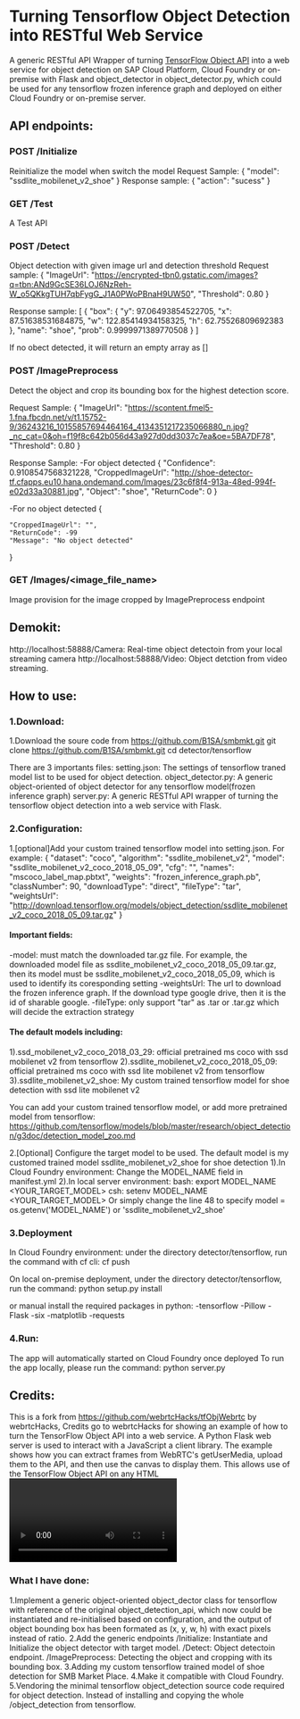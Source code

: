 # Turning Tensorflow Object Detection into RESTful Web Service

A generic RESTful API Wrapper of turning [TensorFlow Object API](https://github.com/tensorflow/models/tree/master/research/object_detection) into a web service for object detection on SAP Cloud Platform, Cloud Foundry or on-premise with Flask and object_detector in object_detector.py, which could be used for any tensorflow frozen inference graph and deployed on either Cloud Foundry or on-premise server.

## API endpoints:
### POST /Initialize 
Reinitialize the model when switch the model
Request Sample:
{
	"model": "ssdlite_mobilenet_v2_shoe"
}
Response sample:
{
    "action": "sucess"
}

### GET /Test 
A Test API

### POST /Detect 
Object detection with given image url and detection threshold
Request sample:
{
	"ImageUrl": "https://encrypted-tbn0.gstatic.com/images?q=tbn:ANd9GcSE36LOJ6NzReh-W_o5QKkgTUH7qbFygG_J1A0PWoPBnaH9UW50",
	"Threshold": 0.80
}

Response sample:
[
    {
        "box": {
            "y": 97.06493854522705,
            "x": 87.51638531684875,
            "w": 122.85414934158325,
            "h": 62.75526809692383
        },
        "name": "shoe",
        "prob": 0.9999971389770508
    }
]

If no obect detected, it will return an empty array as []

### POST /ImagePreprocess 
Detect the object and crop its bounding box for the highest detection score.

Request Sample:
{
	"ImageUrl": "https://scontent.fmel5-1.fna.fbcdn.net/v/t1.15752-9/36243216_10155857694464164_4134351217235066880_n.jpg?_nc_cat=0&oh=f19f8c642b056d43a927d0dd3037c7ea&oe=5BA7DF78",
	"Threshold": 0.80
}

Response Sample:
-For object detected
{
    "Confidence": 0.9108547568321228,
    "CroppedImageUrl": "http://shoe-detector-tf.cfapps.eu10.hana.ondemand.com/Images/23c6f8f4-913a-48ed-994f-e02d33a30881.jpg",
    "Object": "shoe",
    "ReturnCode": 0
}

-For no object detected
{

    "CroppedImageUrl": "",
    "ReturnCode": -99
    "Message": "No object detected"
}

### GET /Images/<image_file_name> 
Image provision for the image cropped by ImagePreprocess endpoint

## Demokit:
http://localhost:58888/Camera: Real-time object detectoin from your local streaming camera
http://localhost:58888/Video:  Object detction from video streaming.

## How to use:
### 1.Download:
1.Download the soure code from https://github.com/B1SA/smbmkt.git
git clone https://github.com/B1SA/smbmkt.git
cd detector/tensorflow

There are 3 importants files:
setting.json: The settings of tensorflow traned model list to be used for object detection.
object_detector.py: A generic object-oriented of object detector for any tensorflow model(frozen inference graph) 
server.py: A generic RESTful API wrapper of turning the tensorflow object detection into a web service with Flask.

### 2.Configuration:
1.[optional]Add your custom trained tensorflow model into setting.json. For example:
    {
        "dataset": "coco",
        "algorithm": "ssdlite_mobilenet_v2",
        "model": "ssdlite_mobilenet_v2_coco_2018_05_09",
        "cfg": "",
        "names": "mscoco_label_map.pbtxt",
        "weights": "frozen_inference_graph.pb",
        "classNumber": 90,
        "downloadType": "direct",
        "fileType": "tar",
        "weightsUrl": "http://download.tensorflow.org/models/object_detection/ssdlite_mobilenet_v2_coco_2018_05_09.tar.gz"
    }
#### Important fields:
-model: must match the downloaded tar.gz file. For example, 
the downloaded model file as ssdlite_mobilenet_v2_coco_2018_05_09.tar.gz, 
then its model must be ssdlite_mobilenet_v2_coco_2018_05_09, which is used to
identify its coresponding setting
-weightsUrl: The url to download the frozen inference graph. 
If the download type google drive, then it is the id of sharable google.
-fileType: only support "tar" as .tar or .tar.gz which will decide the extraction strategy

#### The default models including:
1).ssd_mobilenet_v2_coco_2018_03_29: official pretrained ms coco with ssd mobilenet v2 
from tensorflow
2).ssdlite_mobilenet_v2_coco_2018_05_09: official pretrained ms coco with ssd lite mobilenet v2 
from tensorflow 
3).ssdlite_mobilenet_v2_shoe: My custom trained tensorflow model for shoe detection
with ssd lite mobilenet v2

You can add your custom trained tensorflow model, or add more pretrained model from tensorflow:
https://github.com/tensorflow/models/blob/master/research/object_detection/g3doc/detection_model_zoo.md

2.[Optional] Configure the target model to be used. The default model is my customed trained model ssdlite_mobilenet_v2_shoe for shoe detection
1).In Cloud Foundry environment: Change the MODEL_NAME field in manifest.yml
2).In local server environment:
bash: export MODEL_NAME <YOUR_TARGET_MODEL>
csh:  setenv MODEL_NAME <YOUR_TARGET_MODEL>
Or simply change the line 48 to specify 
model = os.getenv('MODEL_NAME') or 'ssdlite_mobilenet_v2_shoe'

### 3.Deployment
In Cloud Foundry environment:
under the directory detector/tensorflow, run the command with cf cli: 
cf push

On local on-premise deployment,
under the directory detector/tensorflow, run the command:
python setup.py install

or manual install the required packages in python: 
-tensorflow
-Pillow
-Flask
-six
-matplotlib
-requests

### 4.Run:
The app will automatically started on Cloud Foundry once deployed
To run the app locally, please run the command:
python server.py

## Credits:
This is a fork from https://github.com/webrtcHacks/tfObjWebrtc by webrtcHacks,  Credits go to webrtcHacks for showing an example of how to turn the TensorFlow Object API into a web service. A Python Flask web server is used to interact with a JavaScript a client library. The example shows how you can extract frames from WebRTC's getUserMedia, upload them to the API, and then use the canvas to display them. This allows use of the TensorFlow Object API on any HTML <video> element.

### What I have done:
1.Implement a generic object-oriented object_dector class for tensorflow with reference of the original object_detection_api, which now could be instantiated and re-initialised based on configuration, and the output of object bounding box has been formated as (x, y, w, h) with exact pixels instead of ratio. 
2.Add the generic endpoints
/Initialize: Instantiate and Initialize the object detector with target model.
/Detect: Object detectoin endpoint.
/ImagePreprocess: Detecting the object and cropping with its bounding box.
3.Adding my custom tensorflow trained model of shoe detection for SMB Market Place. 
4.Make it compatible with Cloud Foundry.
5.Vendoring the minimal tensorflow object_detection source code required for object detection. Instead of installing and copying the whole /object_detection from tensorflow.